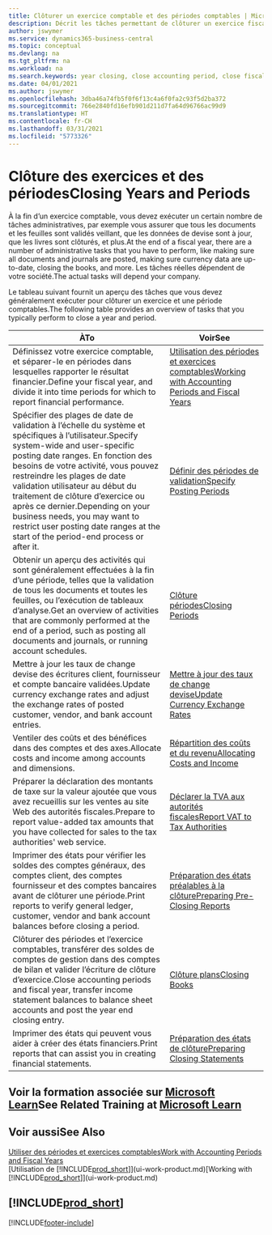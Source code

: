 ```yaml
---
title: Clôturer un exercice comptable et des périodes comptables | Microsoft Docs
description: Décrit les tâches permettant de clôturer un exercice fiscal ou une période comptable, par exemple, en vérifiant que les documents et les feuilles sont validés et en vérifiant les soldes bancaires.
author: jswymer
ms.service: dynamics365-business-central
ms.topic: conceptual
ms.devlang: na
ms.tgt_pltfrm: na
ms.workload: na
ms.search.keywords: year closing, close accounting period, close fiscal year, bank account detailed trial balance
ms.date: 04/01/2021
ms.author: jswymer
ms.openlocfilehash: 3dba46a74fb5f0f6f13c4a6f0fa2c93f5d2ba372
ms.sourcegitcommit: 766e2840fd16efb901d211d7fa64d96766ac99d9
ms.translationtype: HT
ms.contentlocale: fr-CH
ms.lasthandoff: 03/31/2021
ms.locfileid: "5773326"
---
```

# <a name="closing-years-and-periods"></a><span data-ttu-id="7f41d-103">Clôture des exercices et des périodes</span><span class="sxs-lookup"><span data-stu-id="7f41d-103">Closing Years and Periods</span></span>

<span data-ttu-id="7f41d-104">À la fin d’un exercice comptable, vous devez exécuter un certain nombre de tâches administratives, par exemple vous assurer que tous les documents et les feuilles sont validés veillant, que les données de devise sont à jour, que les livres sont clôturés, et plus.</span><span class="sxs-lookup"><span data-stu-id="7f41d-104">At the end of a fiscal year, there are a number of administrative tasks that you have to perform, like making sure all documents and journals are posted, making sure currency data are up-to-date, closing the books, and more.</span></span> <span data-ttu-id="7f41d-105">Les tâches réelles dépendent de votre société.</span><span class="sxs-lookup"><span data-stu-id="7f41d-105">The actual tasks will depend your company.</span></span>

<span data-ttu-id="7f41d-106">Le tableau suivant fournit un aperçu des tâches que vous devez généralement exécuter pour clôturer un exercice et une période comptables.</span><span class="sxs-lookup"><span data-stu-id="7f41d-106">The following table provides an overview of tasks that you typically perform to close a year and period.</span></span>

| <span data-ttu-id="7f41d-107">À</span><span class="sxs-lookup"><span data-stu-id="7f41d-107">To</span></span> | <span data-ttu-id="7f41d-108">Voir</span><span class="sxs-lookup"><span data-stu-id="7f41d-108">See</span></span> |
| --- | --- |
| <span data-ttu-id="7f41d-109">Définissez votre exercice comptable, et séparer-le en périodes dans lesquelles rapporter le résultat financier.</span><span class="sxs-lookup"><span data-stu-id="7f41d-109">Define your fiscal year, and divide it into time periods for which to report financial performance.</span></span> | [<span data-ttu-id="7f41d-110">Utilisation des périodes et exercices comptables</span><span class="sxs-lookup"><span data-stu-id="7f41d-110">Working with Accounting Periods and Fiscal Years</span></span>](finance-accounting-periods-and-fiscal-years.md)|
| <span data-ttu-id="7f41d-111">Spécifier des plages de date de validation à l’échelle du système et spécifiques à l’utilisateur.</span><span class="sxs-lookup"><span data-stu-id="7f41d-111">Specify system-wide and user-specific posting date ranges.</span></span> <span data-ttu-id="7f41d-112">En fonction des besoins de votre activité, vous pouvez restreindre les plages de date validation utilisateur au début du traitement de clôture d’exercice ou après ce dernier.</span><span class="sxs-lookup"><span data-stu-id="7f41d-112">Depending on your business needs, you may want to restrict user posting date ranges at the start of the period-end process or after it.</span></span> |[<span data-ttu-id="7f41d-113">Définir des périodes de validation</span><span class="sxs-lookup"><span data-stu-id="7f41d-113">Specify Posting Periods</span></span>](finance-how-specify-posting-periods.md) |
| <span data-ttu-id="7f41d-114">Obtenir un aperçu des activités qui sont généralement effectuées à la fin d’une période, telles que la validation de tous les documents et toutes les feuilles, ou l’exécution de tableaux d’analyse.</span><span class="sxs-lookup"><span data-stu-id="7f41d-114">Get an overview of activities that are commonly performed at the end of a period, such as posting all documents and journals, or running account schedules.</span></span> |[<span data-ttu-id="7f41d-115">Clôture périodes</span><span class="sxs-lookup"><span data-stu-id="7f41d-115">Closing Periods</span></span>](year-how-complete-period-end-processes.md) |
| <span data-ttu-id="7f41d-116">Mettre à jour les taux de change devise des écritures client, fournisseur et compte bancaire validées.</span><span class="sxs-lookup"><span data-stu-id="7f41d-116">Update currency exchange rates and adjust the exchange rates of posted customer, vendor, and bank account entries.</span></span> |[<span data-ttu-id="7f41d-117">Mettre à jour des taux de change devise</span><span class="sxs-lookup"><span data-stu-id="7f41d-117">Update Currency Exchange Rates</span></span>](finance-how-update-currencies.md) |
| <span data-ttu-id="7f41d-118">Ventiler des coûts et des bénéfices dans des comptes et des axes.</span><span class="sxs-lookup"><span data-stu-id="7f41d-118">Allocate costs and income among accounts and dimensions.</span></span> |[<span data-ttu-id="7f41d-119">Répartition des coûts et du revenu</span><span class="sxs-lookup"><span data-stu-id="7f41d-119">Allocating Costs and Income</span></span>](year-allocate-costs-income.md) |
| <span data-ttu-id="7f41d-120">Préparer la déclaration des montants de taxe sur la valeur ajoutée que vous avez recueillis sur les ventes au site Web des autorités fiscales.</span><span class="sxs-lookup"><span data-stu-id="7f41d-120">Prepare to report value-added tax amounts that you have collected for sales to the tax authorities' web service.</span></span> |[<span data-ttu-id="7f41d-121">Déclarer la TVA aux autorités fiscales</span><span class="sxs-lookup"><span data-stu-id="7f41d-121">Report VAT to Tax Authorities</span></span>](finance-how-report-vat.md)|
| <span data-ttu-id="7f41d-122">Imprimer des états pour vérifier les soldes des comptes généraux, des comptes client, des comptes fournisseur et des comptes bancaires avant de clôturer une période.</span><span class="sxs-lookup"><span data-stu-id="7f41d-122">Print reports to verify general ledger, customer, vendor and bank account balances before closing a period.</span></span> |[<span data-ttu-id="7f41d-123">Préparation des états préalables à la clôture</span><span class="sxs-lookup"><span data-stu-id="7f41d-123">Preparing Pre-Closing Reports</span></span>](year-prepare-preclose-reports.md) |
| <span data-ttu-id="7f41d-124">Clôturer des périodes et l’exercice comptables, transférer des soldes de comptes de gestion dans des comptes de bilan et valider l’écriture de clôture d’exercice.</span><span class="sxs-lookup"><span data-stu-id="7f41d-124">Close accounting periods and fiscal year, transfer income statement balances to balance sheet accounts and post the year end closing entry.</span></span> |[<span data-ttu-id="7f41d-125">Clôture plans</span><span class="sxs-lookup"><span data-stu-id="7f41d-125">Closing Books</span></span>](year-close-books.md) |
| <span data-ttu-id="7f41d-126">Imprimer des états qui peuvent vous aider à créer des états financiers.</span><span class="sxs-lookup"><span data-stu-id="7f41d-126">Print reports that can assist you in creating financial statements.</span></span> |[<span data-ttu-id="7f41d-127">Préparation des états de clôture</span><span class="sxs-lookup"><span data-stu-id="7f41d-127">Preparing Closing Statements</span></span>](year-prepare-close-statement.md) |

## <a name="see-related-training-at-microsoft-learn"></a><span data-ttu-id="7f41d-128">Voir la formation associée sur [Microsoft Learn](/learn/modules/close-fiscal-year-dynamics-365-business-central/index)</span><span class="sxs-lookup"><span data-stu-id="7f41d-128">See Related Training at [Microsoft Learn](/learn/modules/close-fiscal-year-dynamics-365-business-central/index)</span></span>

## <a name="see-also"></a><span data-ttu-id="7f41d-129">Voir aussi</span><span class="sxs-lookup"><span data-stu-id="7f41d-129">See Also</span></span>

[<span data-ttu-id="7f41d-130">Utiliser des périodes et exercices comptables</span><span class="sxs-lookup"><span data-stu-id="7f41d-130">Work with Accounting Periods and Fiscal Years</span></span>](finance-accounting-periods-and-fiscal-years.md)  
<span data-ttu-id="7f41d-131">[Utilisation de [!INCLUDE[prod_short](includes/prod_short.md)]](ui-work-product.md)</span><span class="sxs-lookup"><span data-stu-id="7f41d-131">[Working with [!INCLUDE[prod_short](includes/prod_short.md)]](ui-work-product.md)</span></span>

## [!INCLUDE[prod_short](includes/free_trial_md.md)]  


[!INCLUDE[footer-include](includes/footer-banner.md)]